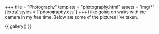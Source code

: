 +++
title = "Photography"
template = "photography.html"
assets = "img/*"
[extra]
styles = ["photography.css"]
+++
I like going on walks with the camera in my free time. Below are some of the pictures I've taken.

{{ gallery() }}

